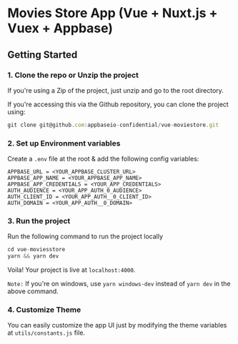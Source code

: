 # Movies Store App (Vue + Nuxt.js + Vuex + Appbase)

## Getting Started

### 1. Clone the repo or Unzip the project

If you're using a Zip of the project, just unzip and go to the root directory.

If you're accessing this via the Github repository, you can clone the project using:

```js
git clone git@github.com:appbaseio-confidential/vue-moviestore.git
```

### 2. Set up Environment variables
Create a `.env` file at the root & add the following config variables:
```
APPBASE_URL = <YOUR_APPBASE_CLUSTER_URL>
APPBASE_APP_NAME = <YOUR_APPBASE_APP_NAME>
APPBASE_APP_CREDENTIALS = <YOUR_APP_CREDENTIALS>
AUTH_AUDIENCE = <YOUR_APP_AUTH_0_AUDIENCE>
AUTH_CLIENT_ID = <YOUR_APP_AUTH__0_CLIENT_ID>
AUTH_DOMAIN = <YOUR_APP_AUTH__0_DOMAIN>
```
### 3. Run the project
Run the following command to run the project locally
```js
cd vue-moviesstore
yarn && yarn dev
```
Voila! Your project is live at `localhost:4000`.

`Note:` If you're on windows, use `yarn windows-dev` instead of `yarn dev` in the above command.

### 4. Customize Theme
You can easily customize the app UI just by modifying the theme variables at `utils/constants.js` file.